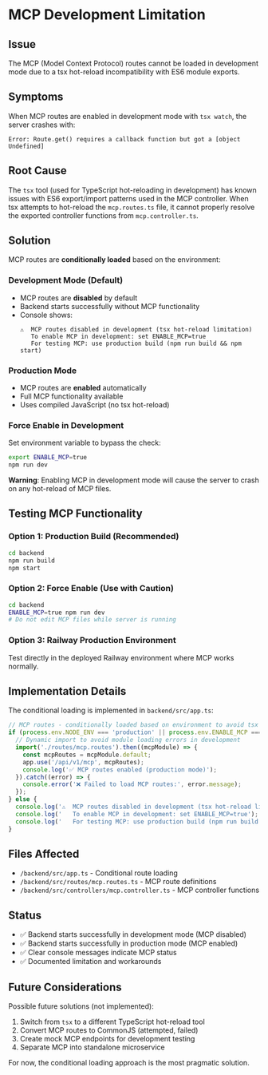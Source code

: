 # MCP Development Limitation

## Issue
The MCP (Model Context Protocol) routes cannot be loaded in development mode due to a tsx hot-reload incompatibility with ES6 module exports.

## Symptoms
When MCP routes are enabled in development mode with `tsx watch`, the server crashes with:
```
Error: Route.get() requires a callback function but got a [object Undefined]
```

## Root Cause
The `tsx` tool (used for TypeScript hot-reloading in development) has known issues with ES6 export/import patterns used in the MCP controller. When tsx attempts to hot-reload the `mcp.routes.ts` file, it cannot properly resolve the exported controller functions from `mcp.controller.ts`.

## Solution
MCP routes are **conditionally loaded** based on the environment:

### Development Mode (Default)
- MCP routes are **disabled** by default
- Backend starts successfully without MCP functionality
- Console shows:
  ```
  ⚠️  MCP routes disabled in development (tsx hot-reload limitation)
     To enable MCP in development: set ENABLE_MCP=true
     For testing MCP: use production build (npm run build && npm start)
  ```

### Production Mode
- MCP routes are **enabled** automatically
- Full MCP functionality available
- Uses compiled JavaScript (no tsx hot-reload)

### Force Enable in Development
Set environment variable to bypass the check:
```bash
export ENABLE_MCP=true
npm run dev
```

**Warning**: Enabling MCP in development mode will cause the server to crash on any hot-reload of MCP files.

## Testing MCP Functionality

### Option 1: Production Build (Recommended)
```bash
cd backend
npm run build
npm start
```

### Option 2: Force Enable (Use with Caution)
```bash
cd backend
ENABLE_MCP=true npm run dev
# Do not edit MCP files while server is running
```

### Option 3: Railway Production Environment
Test directly in the deployed Railway environment where MCP works normally.

## Implementation Details

The conditional loading is implemented in `backend/src/app.ts`:

```typescript
// MCP routes - conditionally loaded based on environment to avoid tsx hot-reload issues
if (process.env.NODE_ENV === 'production' || process.env.ENABLE_MCP === 'true') {
  // Dynamic import to avoid module loading errors in development
  import('./routes/mcp.routes').then((mcpModule) => {
    const mcpRoutes = mcpModule.default;
    app.use('/api/v1/mcp', mcpRoutes);
    console.log('✅ MCP routes enabled (production mode)');
  }).catch((error) => {
    console.error('❌ Failed to load MCP routes:', error.message);
  });
} else {
  console.log('⚠️  MCP routes disabled in development (tsx hot-reload limitation)');
  console.log('   To enable MCP in development: set ENABLE_MCP=true');
  console.log('   For testing MCP: use production build (npm run build && npm start)');
}
```

## Files Affected
- `/backend/src/app.ts` - Conditional route loading
- `/backend/src/routes/mcp.routes.ts` - MCP route definitions
- `/backend/src/controllers/mcp.controller.ts` - MCP controller functions

## Status
- ✅ Backend starts successfully in development mode (MCP disabled)
- ✅ Backend starts successfully in production mode (MCP enabled)
- ✅ Clear console messages indicate MCP status
- ✅ Documented limitation and workarounds

## Future Considerations
Possible future solutions (not implemented):
1. Switch from `tsx` to a different TypeScript hot-reload tool
2. Convert MCP routes to CommonJS (attempted, failed)
3. Create mock MCP endpoints for development testing
4. Separate MCP into standalone microservice

For now, the conditional loading approach is the most pragmatic solution.
